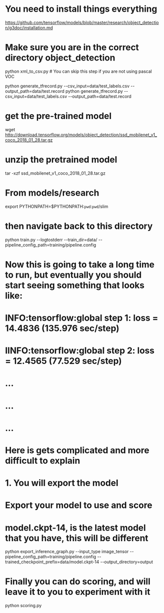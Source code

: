 # You need to install things everything
https://github.com/tensorflow/models/blob/master/research/object_detection/g3doc/installation.md

# Make sure you are in the correct directory object_detection
python xml_to_csv.py # You can skip this step if you are not using pascal VOC

python generate_tfrecord.py --csv_input=data/test_labels.csv  --output_path=data/test.record
python generate_tfrecord.py --csv_input=data/test_labels.csv  --output_path=data/test.record

# get the pre-trained model
wget http://download.tensorflow.org/models/object_detection/ssd_mobilenet_v1_coco_2018_01_28.tar.gz

# unzip the pretrained model
tar -xzf ssd_mobilenet_v1_coco_2018_01_28.tar.gz

# From models/research
export PYTHONPATH=$PYTHONPATH:`pwd`:`pwd`/slim
# then navigate back to this directory

python train.py --logtostderr --train_dir=data/ --pipeline_config_path=training/pipeline.config

# Now this is going to take a long time to run, but eventually you should start seeing something that looks like:
# INFO:tensorflow:global step 1: loss = 14.4836 (135.976 sec/step)
# IINFO:tensorflow:global step 2: loss = 12.4565 (77.529 sec/step)
# ...
# ...
# ...

# Here is gets complicated and more difficult to explain
# 1. You will export the model 

# Export your model to use and score
# model.ckpt-14, is the latest model that you have, this will be different
python export_inference_graph.py --input_type image_tensor --pipeline_config_path=training/pipeline.config --trained_checkpoint_prefix=data/model.ckpt-14 --output_directory=output


# Finally you can do scoring, and will leave it to you to experiment with it
python scoring.py
